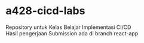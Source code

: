 # a428-cicd-labs
Repository untuk Kelas Belajar Implementasi CI/CD <br/>
Hasil pengerjaan Submission ada di branch react-app
